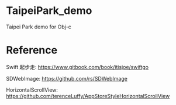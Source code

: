 # TaipeiPark_demo
Taipei Park demo for Obj-c

# Reference

Swift 起步走:
https://www.gitbook.com/book/itisjoe/swiftgo

SDWebImage:
https://github.com/rs/SDWebImage

HorizontalScrollView:
https://github.com/terenceLuffy/AppStoreStyleHorizontalScrollView

